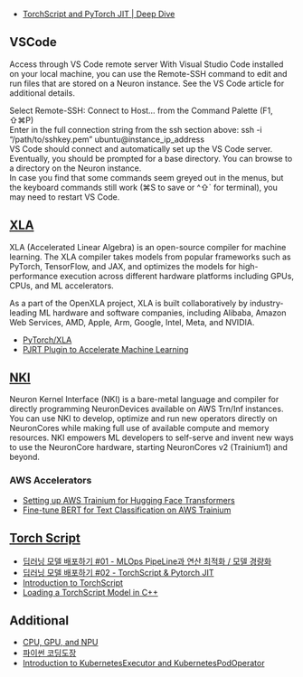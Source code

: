 * [TorchScript and PyTorch JIT | Deep Dive](https://www.youtube.com/watch?v=2awmrMRf0dA)

## VSCode ##

Access through VS Code remote server
With Visual Studio Code installed on your local machine, you can use the Remote-SSH command to edit and run files that are stored on a Neuron instance. See the VS Code article for additional details.

Select Remote-SSH: Connect to Host… from the Command Palette (F1, ⇧⌘P)  
Enter in the full connection string from the ssh section above: ssh -i “/path/to/sshkey.pem” ubuntu@instance_ip_address  
VS Code should connect and automatically set up the VS Code server.  
Eventually, you should be prompted for a base directory. You can browse to a directory on the Neuron instance.  
In case you find that some commands seem greyed out in the menus, but the keyboard commands still work (⌘S to save or ^⇧` for terminal), you may need to restart VS Code.  

 
## [XLA](https://openxla.org/xla) ##
XLA (Accelerated Linear Algebra) is an open-source compiler for machine learning. The XLA compiler takes models from popular frameworks such as PyTorch, TensorFlow, and JAX, and optimizes the models for high-performance execution across different hardware platforms including GPUs, CPUs, and ML accelerators.

As a part of the OpenXLA project, XLA is built collaboratively by industry-leading ML hardware and software companies, including Alibaba, Amazon Web Services, AMD, Apple, Arm, Google, Intel, Meta, and NVIDIA.

* [PyTorch/XLA](https://docs.pytorch.org/xla/release/r2.7/index.html)
* [PJRT Plugin to Accelerate Machine Learning](https://opensource.googleblog.com/2024/03/pjrt-plugin-to-accelerate-machine-learning.html)


## [NKI](https://awsdocs-neuron.readthedocs-hosted.com/en/latest/general/nki/index.html) ##
Neuron Kernel Interface (NKI) is a bare-metal language and compiler for directly programming NeuronDevices available on AWS Trn/Inf instances. You can use NKI to develop, optimize and run new operators directly on NeuronCores while making full use of available compute and memory resources. NKI empowers ML developers to self-serve and invent new ways to use the NeuronCore hardware, starting NeuronCores v2 (Trainium1) and beyond.

### AWS Accelerators ###

* [Setting up AWS Trainium for Hugging Face Transformers](https://www.philschmid.de/setup-aws-trainium)
* [Fine-tune BERT for Text Classification on AWS Trainium](https://huggingface.co/docs/optimum-neuron/tutorials/fine_tune_bert)


## [Torch Script](https://docs.pytorch.org/docs/main/jit.html) ##

* [딥러닝 모델 배포하기 #01 - MLOps PipeLine과 연산 최적화 / 모델 경량화](https://happy-jihye.github.io/dl/torch-1/)
* [딥러닝 모델 배포하기 #02 - TorchScript & Pytorch JIT](https://happy-jihye.github.io/dl/torch-2/)
* [Introduction to TorchScript](https://docs.pytorch.org/tutorials/beginner/Intro_to_TorchScript_tutorial.html)
* [Loading a TorchScript Model in C++](https://docs.pytorch.org/tutorials/advanced/cpp_export.html)


## Additional ##

* [CPU, GPU, and NPU](https://levysoft.medium.com/cpu-gpu-and-npu-understanding-key-differences-and-their-roles-in-artificial-intelligence-2913a24d0747)
* [파이썬 코딩도장](https://dojang.io/course/view.php?id=7)
* [Introduction to KubernetesExecutor and KubernetesPodOperator](https://medium.com/uncanny-recursions/introduction-to-kubernetesexecutor-and-kubernetespodoperator-ae9bb809e3b3)
